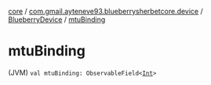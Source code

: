 [core](../../index.md) / [com.gmail.ayteneve93.blueberrysherbetcore.device](../index.md) / [BlueberryDevice](index.md) / [mtuBinding](./mtu-binding.md)

# mtuBinding

(JVM) `val mtuBinding: ObservableField<`[`Int`](https://kotlinlang.org/api/latest/jvm/stdlib/kotlin/-int/index.html)`>`